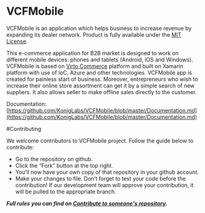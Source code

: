 # VCFMobile
 
VCFMobile is an application which helps business to increase revenue by expanding its dealer network. Product is fully available under the [MIT License](https://github.com/KonigLabs/VCFMobile/blob/master/License.md).

This e-commerce application for B2B market is designed to work on different mobile devices: phones and tablets (Android, iOS and Windows).  VCFMobile is based on [Virto Сommerce](https://virtocommerce.com/) platform and built on Xamarin platform with use of IoC, Azure and other technologies.
VCFMobile app is created for painless start of business. Moreover,  entrepreneurs who wish to increase their online store assortment can get it by a simple search of new suppliers. It also allows seller to make offline sales directly to the customer.

Documentation: [https://github.com/KonigLabs/VCFMobile/blob/master/Documentation.md](https://github.com/KonigLabs/VCFMobile/blob/master/Documentation.md)

#Contributing

We welcome contributors to VCFMobile project. Follow the guide below to contribute:

- Go to the repository on github. 
- Click the “Fork” button at the top right.
- You’ll now have your own copy of that repository in your github account.
- Make your changes to file. Don’t forget to test your code before the contribution! If our development team will  approve your contribution, it will be pulled to the appropriate branch.

***Full rules you can find on [Contribute to someone's repository](http://kbroman.org/github_tutorial/pages/fork.html).***
